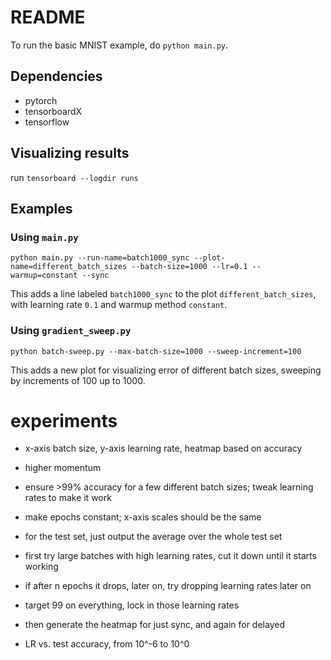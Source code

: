 # README

To run the basic MNIST example, do `python main.py`.

## Dependencies
* pytorch
* tensorboardX
* tensorflow

## Visualizing results
run `tensorboard --logdir runs`

## Examples

### Using `main.py`

`python main.py --run-name=batch1000_sync --plot-name=different_batch_sizes --batch-size=1000 --lr=0.1 --warmup=constant --sync`

This adds a line labeled `batch1000_sync` to the plot `different_batch_sizes`, with learning rate `0.1` and warmup method `constant`.

### Using `gradient_sweep.py`

`python batch-sweep.py --max-batch-size=1000 --sweep-increment=100`

This adds a new plot for visualizing error of different batch sizes, sweeping by increments of 100 up to 1000.

# experiments

* x-axis batch size, y-axis learning rate, heatmap based on accuracy

* higher momentum 

* ensure >99% accuracy for a few different batch sizes; tweak learning rates to make it work
* make epochs constant; x-axis scales should be the same
* for the test set, just output the average over the whole test set
* first try large batches with high learning rates, cut it down until it starts working
* if after n epochs it drops, later on, try dropping learning rates later on
* target 99 on everything, lock in those learning rates 
* then generate the heatmap for just sync, and again for delayed

* LR vs. test accuracy, from 10^-6 to 10^0